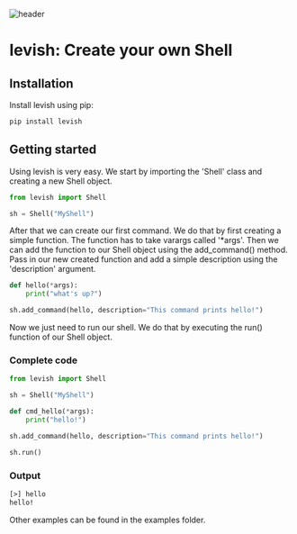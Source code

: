 ![header](media/header.png)

# levish: Create your own Shell

## Installation

Install levish using pip:

```txt
pip install levish
```

## Getting started

Using levish is very easy. We start by importing the 'Shell' class and creating a new Shell object.

```python
from levish import Shell

sh = Shell("MyShell")
```

After that we can create our first command. We do that by first creating a simple function. The function has to take varargs called '*args'. Then we can add the function to our Shell object using the add_command() method. Pass in our new created function and add a simple description using the 'description' argument.

```python
def hello(*args):
    print("what's up?")

sh.add_command(hello, description="This command prints hello!")
```

Now we just need to run our shell. We do that by executing the run() function of our Shell object.

### Complete code

```python
from levish import Shell

sh = Shell("MyShell")

def cmd_hello(*args):
    print("hello!")

sh.add_command(hello, description="This command prints hello!")

sh.run()
```

### Output

```txt
[>] hello
hello!
```

Other examples can be found in the examples folder.
